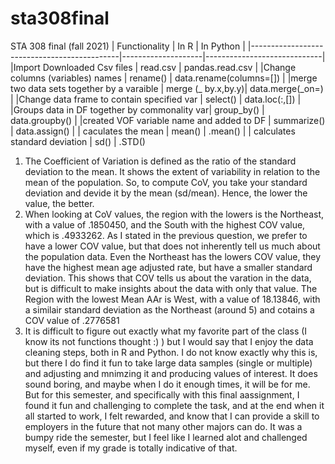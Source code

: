 # sta308final
STA 308 final (fall 2021)
| Functionality                               | In R               | In Python                   |
|---------------------------------------------|--------------------|-----------------------------|
|Import Downloaded Csv files                  | read.csv           | pandas.read.csv             |
|Change columns (variables) names             | rename()           | data.rename(columns=[])     |
|merge two data sets together by a varaible   | merge (_ by.x,by.y)| data.merge(_on=)            |
|Change data frame to contain specified var   | select()           | data.loc(:,[])              |
|Groups data in DF together by commonality var| group_by()         | data.groupby()              |
|created VOF variable name and added to DF    | summarize()        | data.assign()               |
| caculates the mean                          | mean()             | .mean()                     |
| calculates standard deviation               | sd()               | .STD()





1. The Coefficient of Variation is defined as the ratio of the standard deviation to the mean. It shows the extent of variability in relation to the mean of the population. So, to compute CoV, you take your standard deviation and devide it by the mean (sd/mean). Hence, the lower the value, the better.
2. When looking at CoV values, the region with the lowers is the Northeast, with a value of .1850450, and the South with the highest COV value, which is .4933262. As I stated in the previous question, we prefer to have a lower COV value, but that does not inherently tell us much about the population data. Even the Northeast has the lowers COV value, they have the highest mean age adjusted rate, but have a smaller standard deviation. This shows that COV tells us about the varation in the data, but is difficult to make insights about the data with only that value. The Region with the lowest Mean AAr is West, with a value of 18.13846, with a similair standard deviation as the Northeast (around 5) and cotains a COV value of .2776581
3. It is difficult to figure out exactly what my favorite part of the class (I know its not functions thought :) ) but I would say that I enjoy the data cleaning steps, both in R and Python. I do not know exactly why this is, but there I do find it fun to take large data samples (single or multiple) and adjusting and mnimzing it and producing values of interest. It does sound boring, and maybe when I do it enough times, it will be for me. But for this semester, and specifically with this final aassignment, I found it fun and challenging to complete the task, and at the end when it all started to work, I felt rewarded, and know that I can provide a skill to employers in the future that not many other majors can do. It was a bumpy ride the semester, but I feel like I learned alot and challenged myself, even if my grade is totally indicative of that. 
